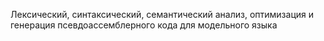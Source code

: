 Лексический, синтаксический, семантический анализ, оптимизация и генерация псевдоассемблерного кода для модельного языка
